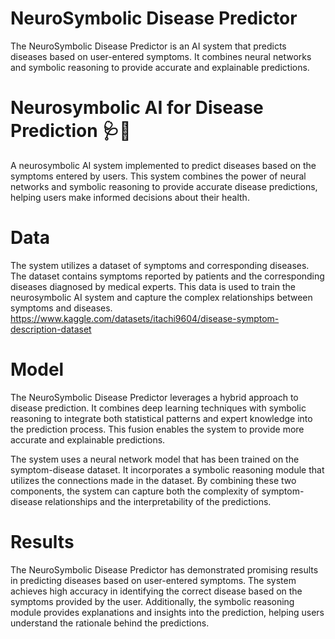 # NeuroSymbolic Disease Predictor
The NeuroSymbolic Disease Predictor is an AI system that predicts diseases based on user-entered symptoms. It combines neural networks and symbolic reasoning to provide accurate and explainable predictions.

# Neurosymbolic AI for Disease Prediction 🩺🔬
A neurosymbolic AI system implemented to predict diseases based on the symptoms entered by users. This system combines the power of neural networks and symbolic reasoning to provide accurate disease predictions, helping users make informed decisions about their health.

# Data
The system utilizes a dataset of symptoms and corresponding diseases. The dataset contains symptoms reported by patients and the corresponding diseases diagnosed by medical experts. This data is used to train the neurosymbolic AI system and capture the complex relationships between symptoms and diseases. https://www.kaggle.com/datasets/itachi9604/disease-symptom-description-dataset

# Model
The NeuroSymbolic Disease Predictor leverages a hybrid approach to disease prediction. It combines deep learning techniques with symbolic reasoning to integrate both statistical patterns and expert knowledge into the prediction process. This fusion enables the system to provide more accurate and explainable predictions.

The system uses a neural network model that has been trained on the symptom-disease dataset. It incorporates a symbolic reasoning module that utilizes the connections made in the dataset. By combining these two components, the system can capture both the complexity of symptom-disease relationships and the interpretability of the predictions.

# Results
The NeuroSymbolic Disease Predictor has demonstrated promising results in predicting diseases based on user-entered symptoms. The system achieves high accuracy in identifying the correct disease based on the symptoms provided by the user. Additionally, the symbolic reasoning module provides explanations and insights into the prediction, helping users understand the rationale behind the predictions.
